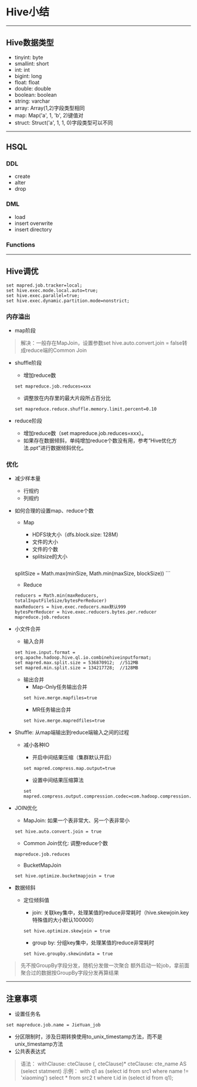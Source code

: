 # Hive小结

---

## Hive数据类型
- tinyint: byte
- smallint: short
- int: int
- bigint: long
- float: float
- double: double
- boolean: boolean
- string: varchar
- array: Array(1,2)字段类型相同
- map: Map('a', 1, 'b', 2)键值对
- struct: Struct('a', 1, 1, 0)字段类型可以不同

---

## HSQL
### DDL
- create 
- alter 
- drop
### DML
- load
- insert overwrite
- insert directory
### Functions

---

## Hive调优

```
set mapred.job.tracker=local;
set hive.exec.mode.local.auto=true;
set hive.exec.parallel=true;
set hive.exec.dynamic.partition.mode=nonstrict;
```

### 内存溢出
- map阶段
> 解决：一般存在MapJoin，设置参数set hive.auto.convert.join = false转成reduce端的Common Join
- shuffle阶段
    - 增加reduce数
    ```
    set mapreduce.job.reduces=xxx
    ```
    
    - 调整放在内存里的最大片段所占百分比
    ```
    set mapreduce.reduce.shuffle.memory.limit.percent=0.10
    ```
    
- reduce阶段
    - 增加reduce数（set mapreduce.job.reduces=xxx）。
    - 如果存在数据倾斜，单纯增加reduce个数没有用，参考“Hive优化方法.ppt”进行数据倾斜优化。

### 优化
- 减少样本量
    - 行规约
    - 列规约
- 如何合理的设置map、reduce个数
    - Map
        - HDFS块大小（dfs.block.size: 128M）
        - 文件的大小
        - 文件的个数
        - splitsize的大小

        ```
	splitSize = Math.max(minSize, Math.min(maxSize, blockSize))
        ```
	
    - Reduce
    ```
    reducers = Math.min(maxReducers, totalInputFileSize/bytesPerReducer)
    maxReducers = hive.exec.reducers.max默认999
    bytesPerReducer = hive.exec.reducers.bytes.per.reducer 
    mapreduce.job.reduces
    ```
    
- 小文件合并
    - 输入合并
    ```
    set hive.input.format = org.apache.hadoop.hive.ql.io.combinehiveinputformat;
    set mapred.max.split.size = 536870912;  //512MB
    set mapred.min.split.size = 134217728;  //128MB
    ```
    
    - 输出合并
        - Map-Only任务输出合并
        ```
        set hive.merge.mapfiles=true
        ```
        - MR任务输出合并
        ```
        set hive.merge.mapredfiles=true
        ```
        
- Shuffle: 从map端输出到reduce端输入之间的过程
	- 减小各种IO
	    - 开启中间结果压缩（集群默认开启）
	    ```
	    set mapred.compress.map.output=true
	    ```
	    
	    - 设置中间结果压缩算法
	    ```
	    set mapred.compress.output.compression.codec=com.hadoop.compression.lzo.LzoCodec
	    ```

- JOIN优化
    - MapJoin: 如果一个表非常大、另一个表非常小
    ```默认开启
    set hive.auto.convert.join = true
    ```
    - Common Join优化: 调整reduce个数
    ```
    mapreduce.job.reduces
    ```
    - BucketMapJoin
    ```
    set hive.optimize.bucketmapjoin = true
    ```
    
- 数据倾斜
    - 定位倾斜值
        - join: 关联key集中，处理某值的reduce非常耗时（hive.skewjoin.key特殊值的大小默认100000）
        ```
        set hive.optimize.skewjoin = true
        ```
        
        - group by: 分组key集中，处理某值的reduce非常耗时
        ```
        set hive.groupby.skewindata = true
        ```
        
> 先不按GroupBy字段分发，随机分发做一次聚合
额外启动一轮job，拿前面聚合过的数据按GroupBy字段分发再算结果

---

## 注意事项
- 设置任务名
```
set mapreduce.job.name = JieYuan_job
```
- 分区限制时，涉及日期转换使用to_unix_timestamp方法，而不是unix_timestamp方法
- 公共表表达式
> 语法：
          withClause: cteClause (, cteClause)*
          cteClause: cte_name AS (select statment)
示例：
        with q1 as (select id from src1 where name != 'xiaoming')
        select *
        from src2 t where t.id in (select id from q1);
